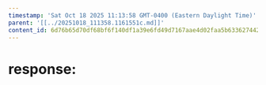 ```yaml
---
timestamp: 'Sat Oct 18 2025 11:13:58 GMT-0400 (Eastern Daylight Time)'
parent: '[[../20251018_111358.1161551c.md]]'
content_id: 6d76b65d70df68bf6f140df1a39e6fd49d7167aae4d02faa5b63362744266256
---
```


# response:
